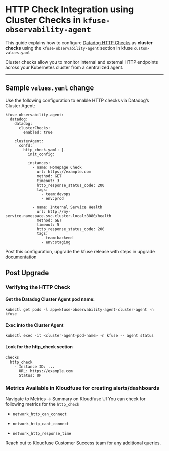 # HTTP Check Integration using Cluster Checks in `kfuse-observability-agent`

This guide explains how to configure [Datadog HTTP Checks](https://docs.datadoghq.com/integrations/http_check/) as **cluster checks** using the `kfuse-observability-agent` section in kfuse `custom-values.yaml` 

Cluster checks allow you to monitor internal and external HTTP endpoints across your Kubernetes cluster from a centralized agent.

---

## Sample `values.yaml` change

Use the following configuration to enable HTTP checks via Datadog’s Cluster Agent:

```
kfuse-observability-agent:
  datadog:
    datadog:
      clusterChecks:
        enabled: true

    clusterAgent:
      confd:
        http_check.yaml: |-
          init_config:

          instances:
            - name: Homepage Check
              url: https://example.com
              method: GET
              timeout: 3
              http_response_status_code: 200
              tags:
                - team:devops
                - env:prod

            - name: Internal Service Health
              url: http://my-service.namespace.svc.cluster.local:8080/health
              method: GET
              timeout: 5
              http_response_status_code: 200
              tags:
                - team:backend
                - env:staging

```

Post this configuration, upgrade the kfuse release with steps in upgrade [documentation](https://docs.kloudfuse.com/platform/latest/upgrade/)

## Post Upgrade
### Verifying the HTTP Check
#### Get the Datadog Cluster Agent pod name:
  ```
  kubectl get pods -l app=kfuse-observability-agent-cluster-agent -n kfuse
  ```

#### Exec into the Cluster Agent
  ```
  kubectl exec -it <cluster-agent-pod-name> -n kfuse -- agent status
  ```

#### Look for the http_check section
```
Checks
  http_check
    - Instance ID: ...
      URL: https://example.com
      Status: UP
```

### Metrics Available in Kloudfuse for creating alerts/dashboards 

Navigate to Metrics -> Summary on Kloudfuse UI
You can check for following metrics for the `http_check`

- `network_http_can_connect`

- `network_http_cant_connect`

- `network_http_response_time`

Reach out to Kloudfuse Customer Success team for any additional queries.
